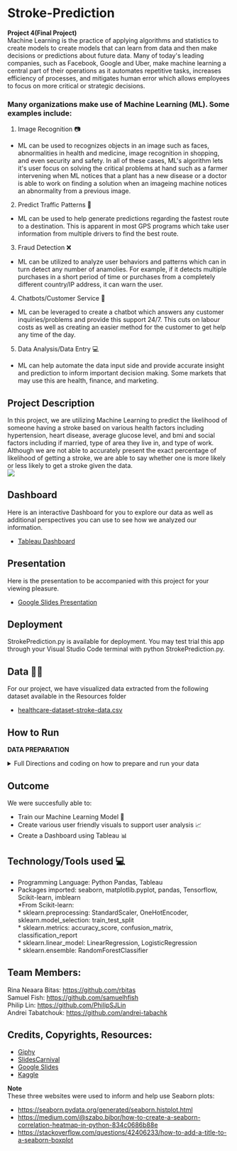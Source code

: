 # Stroke-Prediction
**Project 4(Final Project)** <br/>
Machine Learning is the practice of applying algorithms and statistics to create models to create models that can learn from data and then make decisions or predictions about future data. Many of today's leading companies, such as Facebook, Google and Uber, make machine learning a central part of their operations as it automates repetitive tasks, increases efficiency of processes, and mitigates human error which allows employees to focus on more critical or strategic decisions. <br/>

### Many organizations make use of Machine Learning (ML). Some examples include:
1. Image Recognition :camera:  <br/>
* ML can be used to recognizes objects in an image such as faces, abnormalities in health and medicine, image recognition in shopping, and even security and safety. In all of these cases, ML's algorithm lets it's user focus on solving the critical problems at hand such as a farmer intervening when ML notices that a plant has a new disease or a doctor is able to work on finding a solution when an imageing machine notices an abnormality from a previous image. <br/>
2. Predict Traffic Patterns :vertical_traffic_light:   <br/>
* ML can be used to help generate predictions regarding the fastest route to a destination. This is apparent in most GPS programs which take user information from multiple drivers to find the best route. <br/>
3. Fraud Detection :x:  <br/>
* ML can be utilized to analyze user behaviors and patterns which can in turn detect any number of anamolies. For example, if it detects multiple purchases in a short period of time or purchases from a completely different country/IP address, it can warn the user. <br/>
4. Chatbots/Customer Service :speech_balloon: <br/>
* ML can be leveraged to create a chatbot which answers any customer inquiries/problems and provide this support 24/7. This cuts on labour costs as well as creating an easier method for the customer to get help any time of the day. <br/>
5. Data Analysis/Data Entry :computer: <br/>
* ML can help automate the data input side and provide accurate insight and prediction to inform important decision making. Some markets that may use this are health, finance, and marketing. <br/>

## **Project Description**<br/> 
In this project, we are utilizing Machine Learning to predict the likelihood of someone having a stroke based on various health factors including hypertension, heart disease, average glucose level, and bmi and social factors including if married, type of area they live in, and type of work. Although we are not able to accurately present the exact percentage of likelihood of getting a stroke, we are able to say whether one is more likely or less likely to get a stroke given the data.<br/>
![](https://media.giphy.com/media/v1.Y2lkPTc5MGI3NjExN3BuaTM0dmhxdjNzbXE2NmE5bm03aDgzdHhuemxvamdtcHJuZzUxbCZlcD12MV9pbnRlcm5hbF9naWZfYnlfaWQmY3Q9Zw/iPj5oRtJzQGxwzuCKV/giphy.gif)

## **Dashboard** 
Here is an interactive Dashboard for you to explore our data as well as additional perspectives you can use to see how we analyzed our information. <br/>
   * [Tableau Dashboard](https://public.tableau.com/app/profile/andrei.tabatchouk/viz/Project4ML/MalevFemaleDiseaseCountperType?publish=yes)<br/>

## **Presentation**
Here is the presentation to be accompanied with this project for your viewing pleasure. <br/>
   * [Google Slides Presentation](https://docs.google.com/presentation/d/1Y0AWo-qqOz6cqIyUKf_oMHhe51R879zPMlMUvZuqsuw/edit?usp=sharing)

## **Deployment**
StrokePrediction.py is available for deployment. You may test trial this app through your Visual Studio Code terminal with python StrokePrediction.py.

## **Data** :woman_technologist:
For our project, we have visualized data extracted from the following dataset available in the Resources folder <br/>
   * [healthcare-dataset-stroke-data.csv](https://github.com/rbitas/Stroke-Prediction/blob/main/Data/healthcare-dataset-stroke-data.csv) <br/>

## **How to Run**
**DATA PREPARATION**
<details><summary>Full Directions and coding on how to prepare and run your data</summary>
(full code and notebooks exist in "Machine_Learning_Exploration" folder)

First we encoded our non-numeric variables.

```python
# Create a OneHotEncoder instance
enc = OneHotEncoder(sparse=False)

# Fit and transform the OneHotEncoder using the categorical variable list
encode_df = pd.DataFrame(enc.fit_transform(df[df_cat]))

# Add the encoded variable names to the dataframe
encode_df.columns = enc.get_feature_names_out(df_cat)
encode_df.head()
```

```python
# Merge one-hot encoded features and drop the originals
df = df.merge(encode_df,left_index=True, right_index=True)
df = df.drop(df_cat,1)
df.head()
```

While we started with a very clean dataset overall, there were still things we needed to adjust including dropping the "id" column which is of no use to us and filling the null values in the bmi column.
```python
df = df.drop(columns=['id'])
```

For null bmi values we made the decision to take the mean of the other values and fill the nulls with a number. We decided to use the mean of the all the non-null values.
```python
# Find the mean of the "bmi" column to use as replacement for null values.
df["bmi"].mean()
```
```python
# Replace null values
df['bmi'] = df['bmi'].fillna(29.88)
df.head()
```
```python
# Split training/test datasets
X_train, X_test, y_train, y_test = train_test_split(X, y, stratify=y)
```

Now we are ready to split the "stroke" column off as our target or "y" variable and turn our remaining columns into our features or the "X" variables.

```python
# Remove stroke dtarget from features data
y = df.stroke.values
X = df.drop(columns="stroke")

columns = X.columns

X = X.values

# Split training/test datasets
X_train, X_test, y_train, y_test = train_test_split(X, y, stratify=y)
```

ANALYSIS:
After preprocessing our data and testing it in a machine learning model, a 95% accuracy score signaled promising potential for both our data and the initial model. However, a deeper dive into the machine learning reports tells us that is not at all the case. If only 5% of our data set was in the "had stroke" category, the model could predict that no one would have a stroke and achieve 95% accuracy. With this in mind, we realized some kind of oversampling in our model could help with our unbalanced data set.

```python
pip install -U imbalanced-learn
```
```python
# Split training/test datasets
X_train, X_test, y_train, y_test = train_test_split(X, y, stratify=y)
from imblearn.over_sampling import RandomOverSampler

ros = RandomOverSampler()
X_resampled, y_resampled = ros.fit_resample(X_train, y_train.ravel())
```



Finally, we scaled our data, and then started testing different supervised machine learning and neural network models.

```python
# Preprocess numerical data for neural network

# Create a StandardScaler instances
scaler = StandardScaler()

# Fit the StandardScaler
X_scaler = scaler.fit(X_train)

# Scale the data
X_train_scaled = X_scaler.transform(X_resampled)
X_test_scaled = X_scaler.transform(X_test)
```
**Logistic Regression**
```python
X_train_scaled.shape
```
```python
from sklearn.linear_model import LogisticRegression

classifier = LogisticRegression(solver='lbfgs',
                                max_iter=200)
classifier
```
```python
classifier.fit(X_train_scaled, y_resampled)
```
```python
predictions = classifier.predict(X_test_scaled)
results = pd.DataFrame({"Prediction": predictions, "Actual": y_test}).reset_index(drop=True)
```
```python
from sklearn.metrics import accuracy_score
from sklearn.metrics import classification_report
```
```python
# Calculating the confusion matrix
cm = confusion_matrix(y_test, predictions)
cm_df = pd.DataFrame(
    cm, index=["Actual 0", "Actual 1"], columns=["Predicted 0", "Predicted 1"]
)

# Calculating the accuracy score
acc_score = accuracy_score(y_test, predictions)
```

```python
# Displaying results
print("Confusion Matrix")
display(cm_df)
print(f"Accuracy Score : {acc_score}")
print("Classification Report")
print(classification_report(y_test, predictions))
```
```
Confusion Matrix
   Predicted 0	Predicted 1
Actual 0	886	330
Actual 1	13	49
Accuracy Score : 0.7316118935837246
Classification Report
              precision    recall  f1-score   support

           0       0.99      0.73      0.84      1216
           1       0.13      0.79      0.22        62

    accuracy                           0.73      1278
   macro avg       0.56      0.76      0.53      1278
weighted avg       0.94      0.73      0.81      1278
```

**Random Forest**
```python
# Create a random forest classifier
rf_model = RandomForestClassifier(n_estimators=500)
```
```python
# Fitting the model
rf_model = rf_model.fit(X_train_scaled, y_resampled)
```
```
Confusion Matrix
   Predicted 0	Predicted 1
Actual 0	1198	18
Actual 1	58	4
Accuracy Score : 0.9405320813771518
Classification Report
              precision    recall  f1-score   support

           0       0.95      0.99      0.97      1216
           1       0.18      0.06      0.10        62

    accuracy                           0.94      1278
   macro avg       0.57      0.52      0.53      1278
weighted avg       0.92      0.94      0.93      1278
```
```python
# Random Forests in sklearn will automatically calculate feature importance
importances = rf_model.feature_importances_

# We can sort the features by their importance
sorted(zip(rf_model.feature_importances_, columns), reverse=True)
```
```
[(0.3586269837202005, 'age'),
 (0.19090176591868344, 'avg_glucose_level'),
 (0.16707080498112015, 'bmi'),
 (0.03171998311673814, 'ever_married_Yes'),
 (0.029536213658467918, 'ever_married_No'),
 (0.029188100907300233, 'hypertension'),
 (0.019229224656013018, 'heart_disease'),
 (0.018497447842601464, 'smoking_status_never smoked'),
 (0.016788312234218505, 'work_type_Self-employed'),
 (0.016074590019140224, 'smoking_status_formerly smoked'),
 (0.016051747988863208, 'work_type_Private'),
 (0.01413799690174771, 'Residence_type_Rural'),
 (0.014061067324401759, 'Residence_type_Urban'),
 (0.013851618220876286, 'gender_Female'),
 (0.013713634394472358, 'gender_Male'),
 (0.013308747976911962, 'smoking_status_smokes'),
 (0.012785946787004303, 'smoking_status_Unknown'),
 (0.012556788195042062, 'work_type_Govt_job'),
 (0.011823320592265388, 'work_type_children'),
 (7.454391473848977e-05, 'work_type_Never_worked'),
 (1.1606491928524725e-06, 'gender_Other')]
 ```
 ```python
importances_df = pd.DataFrame(sorted(zip(rf_model.feature_importances_, columns), reverse=True))
importances_df.set_index(importances_df[1], inplace=True)
importances_df.drop(columns=1, inplace=True)
importances_df.rename(columns={0: 'Feature Importances'}, inplace=True)
importances_sorted = importances_df.sort_values(by='Feature Importances')
importances_sorted.plot(kind='barh', color='lightgreen', title= 'Features Importances', legend=False)
```
<img width="778" alt="Screenshot 2023-08-07 at 6 19 49 PM" src="https://github.com/rbitas/Stroke-Prediction/assets/125224990/880da716-0407-456a-8c32-c8cddb51c660">


**Decision Tree**
```python
# Creating the decision tree classifier instance
model = tree.DecisionTreeClassifier()
```
```python
# Fitting the model
model = model.fit(X_train_scaled, y_resampled)
```
```python
# Making predictions using the testing data
predictions = model.predict(X_test_scaled)
```
```
Confusion Matrix
   Predicted 0	Predicted 1
Actual 0	1172	44
Actual 1	52	10
Accuracy Score : 0.9248826291079812
Classification Report
              precision    recall  f1-score   support

           0       0.96      0.96      0.96      1216
           1       0.19      0.16      0.17        62

    accuracy                           0.92      1278
   macro avg       0.57      0.56      0.57      1278
weighted avg       0.92      0.92      0.92      1278
```
**KerasTuner**
```python
# Create a method that creates a new Sequential model with hyperparameter options
def create_model(hp):
    nn_model = tf.keras.models.Sequential()

    # Allow kerastuner to decide which activation function to use in hidden layers
    activation = hp.Choice('activation',['relu','tanh'])

    # Allow kerastuner to decide number of neurons in first layer
    nn_model.add(tf.keras.layers.Dense(units=hp.Int('first_units',
        min_value=1,
        max_value=20,
        step=5), activation=activation, input_dim=21))

    # Allow kerastuner to decide number of hidden layers and neurons in hidden layers
    for i in range(hp.Int('num_layers', 1, 2)):
        nn_model.add(tf.keras.layers.Dense(units=hp.Int('units_' + str(i),
            min_value=5,
            max_value=20,
            step=5),
            activation=activation))

    nn_model.add(tf.keras.layers.Dense(units=1, activation="sigmoid"))

    # Compile the model
    nn_model.compile(loss="binary_crossentropy", optimizer='adam', metrics=["accuracy"])

    return nn_model
```
```
pip install -q -U keras-tuner
```
```python
# Import the kerastuner library
import keras_tuner as kt

tuner = kt.Hyperband(
    create_model,
    objective="val_accuracy",
    max_epochs=10,
    hyperband_iterations=2)
```
```python
# Run the kerastuner search for best hyperparameters
tuner.search(X_train_scaled,y_resampled,epochs=10,validation_data=(X_test_scaled,y_test))
```
```
Trial 55 Complete [00h 00m 07s]
val_accuracy: 0.7363067269325256

Best val_accuracy So Far: 0.8122065663337708
Total elapsed time: 00h 04m 32s
```
```python
# Get top 3 model hyperparameters and print the values
top_hyper = tuner.get_best_hyperparameters(3)
for param in top_hyper:
    print(param.values)
```
```
{'activation': 'tanh', 'first_units': 16, 'num_layers': 2, 'units_0': 15, 'units_1': 15, 'tuner/epochs': 10, 'tuner/initial_epoch': 4, 'tuner/bracket': 1, 'tuner/round': 1, 'tuner/trial_id': '0047'}
{'activation': 'tanh', 'first_units': 16, 'num_layers': 1, 'units_0': 10, 'units_1': 15, 'tuner/epochs': 10, 'tuner/initial_epoch': 4, 'tuner/bracket': 1, 'tuner/round': 1, 'tuner/trial_id': '0043'}
{'activation': 'tanh', 'first_units': 11, 'num_layers': 2, 'units_0': 10, 'units_1': 10, 'tuner/epochs': 10, 'tuner/initial_epoch': 4, 'tuner/bracket': 2, 'tuner/round': 2, 'tuner/trial_id': '0037'}
```
```python
# Evaluate the top 3 models against the test dataset
top_model = tuner.get_best_models(3)
for model in top_model:
    model_loss, model_accuracy = model.evaluate(X_test_scaled,y_test,verbose=2)
    print(f"Loss: {model_loss}, Accuracy: {model_accuracy}")
```
```
40/40 - 0s - loss: 0.4106 - accuracy: 0.8122 - 281ms/epoch - 7ms/step
Loss: 0.41061288118362427, Accuracy: 0.8122065663337708
40/40 - 0s - loss: 0.4391 - accuracy: 0.7746 - 284ms/epoch - 7ms/step
Loss: 0.43909767270088196, Accuracy: 0.7746478915214539
40/40 - 0s - loss: 0.4566 - accuracy: 0.7645 - 292ms/epoch - 7ms/step
Loss: 0.4565829038619995, Accuracy: 0.7644757628440857
```
```python
# Get second best model hyperparameters
second_hyper = tuner.get_best_hyperparameters(2)[1]
second_hyper.values
```
```
{'activation': 'tanh',
 'first_units': 16,
 'num_layers': 1,
 'units_0': 10,
 'units_1': 15,
 'tuner/epochs': 10,
 'tuner/initial_epoch': 4,
 'tuner/bracket': 1,
 'tuner/round': 1,
 'tuner/trial_id': '0043'}
```
```python
# Compare the performance to the second-best model
second_model = tuner.get_best_models(2)[1]
model_loss, model_accuracy = second_model.evaluate(X_test_scaled,y_test,verbose=2)
print(f"Loss: {model_loss}, Accuracy: {model_accuracy}")
```
```
40/40 - 0s - loss: 0.4391 - accuracy: 0.7746 - 324ms/epoch - 8ms/step
Loss: 0.43909767270088196, Accuracy: 0.7746478915214539
```


**NeuralNetwork with Keras tuned hyperparameters**
```python
# Define the deep learning model
nn_model = tf.keras.models.Sequential()
nn_model.add(tf.keras.layers.Dense(units=15, activation="tanh", input_dim=21))
nn_model.add(tf.keras.layers.Dense(units=15, activation="tanh"))
nn_model.add(tf.keras.layers.Dense(units=1, activation="sigmoid"))

# Compile the Sequential model together and customize metrics
nn_model.compile(loss="binary_crossentropy", optimizer="adam", metrics=["accuracy"])

# Train the model
fit_model = nn_model.fit(X_train_scaled, y_resampled, epochs=50)

# Evaluate the model using the test data
model_loss, model_accuracy = nn_model.evaluate(X_test_scaled,y_test,verbose=2)
print(f"Loss: {model_loss}, Accuracy: {model_accuracy}")
```
```python
predictions = nn_model.predict(X_test_scaled)
```
```python
import numpy as np

y_pred = np.round(predictions[:,0])
```
```
Confusion Matrix
   Predicted 0	Predicted 1
Actual 0	1027	189
Actual 1	38	24
Accuracy Score : 0.8223787167449139
Classification Report
              precision    recall  f1-score   support

           0       0.96      0.84      0.90      1216
           1       0.11      0.39      0.17        62

    accuracy                           0.82      1278
   macro avg       0.54      0.62      0.54      1278
weighted avg       0.92      0.82      0.87      1278
```

While all of these models have good accuracy scores a closer examination of the confusion matrix and classification reports reveals that some models were missing many strokes, and also correctly identifying very few. A broad conclusion is that this limited dataset would likely be hard to use for any useful machine learning predictions. The keras tuned neural network had the highest recall out of the models that also achieved higher accuracy scores. The logistic regression model had a much higher recall score than all of the other models at .79, meaning it did the best at not missing any strokes. However, it also had a very large number of incorrect stroke predictions.

In a scenario where the goal is to correctly predict something, a higher precision score might be desirable. However, in this medical context, the goal would be to make sure the model is not incorrectly missing people who were at risk for a stroke, so our logistic regression model did the best for that goal. While not perfect, if the goal is to learn if someone * might * be at a higher risk for stroke based on certain indicators, this model could be useful. Similarly, we might investigate if we could get better results by tweaking parameters in the Decision Tree or Random Forest models.

</details>

## **Outcome**
We were succesfully able to: <br/>
* Train our Machine Learning Model :page_with_curl: <br/> 
* Create various user friendly visuals to support user analysis :chart_with_upwards_trend: <br/>
* Create a Dashboard using Tableau :bar_chart: <br/>

## **Technology/Tools used** :computer:
* Programming Language: Python Pandas, Tableau <br/>
* Packages imported: seaborn, matplotlib.pyplot, pandas, Tensorflow, Scikit-learn, imblearn <br/>
   *From  Scikit-learn: <br/>
      * sklearn.preprocessing: StandardScaler, OneHotEncoder, sklearn.model_selection: train_test_split <br/>
      * sklearn.metrics: accuracy_score, confusion_matrix, classification_report <br/>
      * sklearn.linear_model: LinearRegression, LogisticRegression <br/>
      * sklearn.ensemble: RandomForestClassifier <br/>


## **Team Members:** <br/>
Rina Neaara Bitas: https://github.com/rbitas <br/>
Samuel Fish: https://github.com/samuelhfish <br/>
Philip Lin: https://github.com/PhilipSJLin <br/>
Andrei Tabatchouk: https://github.com/andrei-tabachk <br/>

## **Credits, Copyrights, Resources:** <br/>
* [Giphy](https://giphy.com/) <br/>
* [SlidesCarnival](https://www.slidescarnival.com/) <br/>
* [Google Slides](https://www.google.com/slides/about/) <br/>
* [Kaggle](https://www.kaggle.com/datasets) <br/>

**Note** <br/>
These three websites were used to inform and help use Seaborn plots: <br/>
* https://seaborn.pydata.org/generated/seaborn.histplot.html <br/>
* https://medium.com/@szabo.bibor/how-to-create-a-seaborn-correlation-heatmap-in-python-834c0686b88e <br/>
* https://stackoverflow.com/questions/42406233/how-to-add-a-title-to-a-seaborn-boxplot <br/>

